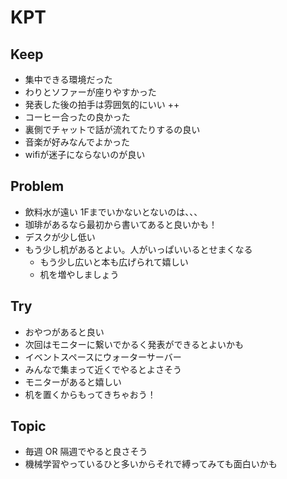 # KPT

## Keep

- 集中できる環境だった
- わりとソファーが座りやすかった
- 発表した後の拍手は雰囲気的にいい ++
- コーヒー合ったの良かった
- 裏側でチャットで話が流れてたりするの良い
- 音楽が好みなんでよかった
- wifiが迷子にならないのが良い

## Problem

- 飲料水が遠い 1Fまでいかないとないのは、、、
- 珈琲があるなら最初から書いてあると良いかも！
- デスクが少し低い
- もう少し机があるとよい。人がいっぱいいるとせまくなる
  - もう少し広いと本も広げられて嬉しい
  - 机を増やしましょう

## Try

- おやつがあると良い
- 次回はモニターに繋いでかるく発表ができるとよいかも
- イベントスペースにウォーターサーバー
- みんなで集まって近くでやるとよさそう
- モニターがあると嬉しい
- 机を置くからもってきちゃおう！

## Topic

- 毎週 OR 隔週でやると良さそう
- 機械学習やっているひと多いからそれで縛ってみても面白いかも


